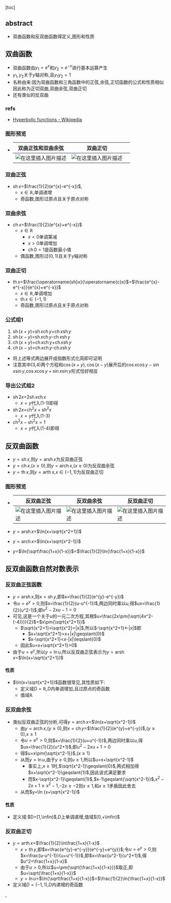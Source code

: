 [toc]

## abstract

- 双曲函数和反双曲函数得定义,图形和性质

## 双曲函数

- 双曲函数由$y_1=e^{x}$和$y_2=e^{-x}$进行基本运算产生
- $y_1,y_2$关于$y$轴对称,且$y_1y_2=1$
- 名称由来:因为双曲函数和三角函数中的正弦,余弦,正切函数的公式和性质相似因此称为正切双曲,双曲余弦,双曲正切
- 还有类似的反双曲

### refs

- [Hyperbolic functions - Wikipedia](https://en.wikipedia.org/wiki/Hyperbolic_functions)

### 图形预览

- | 双曲正弦和双曲余弦                                           | 双曲正切                                                     |      |
  | ------------------------------------------------------------ | ------------------------------------------------------------ | ---- |
  | ![在这里插入图片描述](https://img-blog.csdnimg.cn/6409192066834abca6c3e6a5d2249ee2.png) | ![在这里插入图片描述](https://img-blog.csdnimg.cn/49579edfb9944fd8a03565600420c2e3.png) |      |

  

### 双曲正弦

- $\operatorname{sh}x$=$\frac{1}{2}(e^{x}-e^{-x})$,
  - $x\in\mathbb{R}$,单调递增
  - 奇函数,图形过原点且关于原点对称

### 双曲余弦

- $\operatorname{ch}x$=$\frac{1}{2}(e^{x}+e^{-x})$
  - $x\in\mathbb{R}$
    - $x<0$单调第减
    - $x>0$单调增加
    - $\operatorname{ch}0=1$是函数最小值
  - 偶函数,图形过$(0,1)$且关于$y$轴对称

### 双曲正切

- $\operatorname{th}x$=$\frac{\operatorname{sh}x}{\operatorname{c}x}$=$\frac{e^{x}-e^{-x}}{e^{x}+e^{-x}}$
  - $x\in\mathbb{R}$,单调增加
  - $\operatorname{th}x\in(-1,1)$
  - 奇函数,图形过原点且关于原点对称

### 公式组1

1. $\operatorname{sh}{(x+y)}$=$\operatorname{sh}{x}\operatorname{ch}{y}$+$\operatorname{ch}{x}\operatorname{sh}{y}$
2. $\operatorname{sh}{(x-y)}$=$\operatorname{sh}{x}\operatorname{ch}{y}$-$\operatorname{ch}{x}\operatorname{sh}{y}$
3. $\operatorname{ch}{(x+y)}$=$\operatorname{ch}{x}\operatorname{ch}{y}$+$\operatorname{ch}{x}\operatorname{sh}{y}$
4. $\operatorname{ch}{(x-y)}$=$\operatorname{ch}{x}\operatorname{ch}{y}$-$\operatorname{ch}{x}\operatorname{sh}{y}$

- 将上述等式两边展开成指数形式化简即可证明
- 注意其中(3,4)两个方程和$\cos(x+y),\cos(x-y)$展开后的$\cos{x}\cos{y}-\sin{x}\sin{y}$,$\cos{x}\cos{y}+\sin{x}\sin{y}$形式恰好相反

### 导出公式组2

- $\operatorname{sh}2x$=$2\operatorname{sh}x\operatorname{ch}x$
  - $x=y$代入(1-1)即得
- $\operatorname{sh}2x$=$\operatorname{ch}^2x+\operatorname{sh}^2x$
  - $x=y$代入(1-3)
- $\operatorname{ch}^2x-\operatorname{sh}^2x=1$
  - $x=y$代入(1-4)即得

## 反双曲函数

- $y=\operatorname{sh}x$,则$y=\operatorname{arsh}x$为反双曲正弦
- $y=\operatorname{ch}x$,$(x\geqslant{0})$,则$y=\operatorname{arch}x$,$(x\geqslant{0})$为反双曲余弦
- $y=\operatorname{th}x$,则$y=\operatorname{arth}x$,$x\in(-1,1)$为反双曲正切

### 图形预览

- | 反双曲正弦                                                   | 反双曲余弦                                                   | 反双曲正切                                                   |
  | ------------------------------------------------------------ | ------------------------------------------------------------ | ------------------------------------------------------------ |
  | ![在这里插入图片描述](https://img-blog.csdnimg.cn/4c82359a4a93429ea430b59a4589163a.png) | ![在这里插入图片描述](https://img-blog.csdnimg.cn/94aa4229f34041fa82eacb5507f5c45d.png) | ![在这里插入图片描述](https://img-blog.csdnimg.cn/fded2d948ff84fc489188ed88ad15b53.png) |

- $y=\operatorname{arsh}x$=$\ln(x+\sqrt{x^2+1})$

- $y=\operatorname{arch}x$=$\ln(x+\sqrt{x^2-1})$

- $y$=$\ln{\sqrt\frac{1+x}{1-x}}$=$\frac{1}{2}\ln{\frac{1+x}{1-x}}$

## 反双曲函数自然对数表示

### 反双曲正弦函数

- $y=\operatorname{arsh}x$,则$x=\operatorname{sh}{y}$,即$x=\frac{1}{2}(e^{y}-e^{-y})$
- 令$u=e^{y}>0$,则$x=\frac{1}{2}(u-u^{-1})$,两边同时乘以$u$,得$ux=\frac{1}{2}(u^2-1)$;即$u^2-2xu-1=0$
- 可见,这是一个关于$u$的一元二次方程,其根$u=\frac{2x\pm{\sqrt{4x^2-(-4)}}}{2}$=$x\pm{\sqrt{x^2+1}}$
  - $\sqrt{x^2+1}>\sqrt{x^2}=|x|$,所以$-\sqrt{x^2+1}<-|x|$即
    - $x+\sqrt{x^2+1}>x+|x|\geqslant{0}$
    - $x-\sqrt{x^2+1}<x-|x|\leqslant{0}$
  - 因此$u=x+\sqrt{x^2+1}>0$
- 由于$u=e^{y}$,所以$y=\ln{u}$,所以反双曲正弦表示为$y=\operatorname{arsh}x$=$\ln(x+\sqrt{x^2+1})$

#### 性质

- $\ln(x+\sqrt{x^2+1})$函数很常见,其性质如下:
  - 定义域$D=\mathbb{R}$,$D$内单调增加,且过原点的奇函数
  - 值域$\mathbb{R}$

### 反双曲余弦

- 类似反双曲正弦的分析,可得$y=\operatorname{arch}x$=$\ln(x+\sqrt{x^2-1})$
  - 由$y=\operatorname{arch}x$,$(y\geqslant{0})$,则$x=\operatorname{ch}{y}$=$\frac{1}{2}(e^{y}+e^{-y})$,$(y\geqslant{0})$,$x\geqslant{1}$
  - 令$u=e^{y}>0$,则$x=\frac{1}{2}(u+u^{-1})$,两边同时乘以$u$,得$ux=\frac{1}{2}(u^2+1)$;即$u^2-2xu+1=0$
  - 得$u=x\pm{\sqrt{x^2-1}}$,$(x\geqslant{1})$
  - 从而$y=\ln{u}$,由于$y\geqslant{0}$,则$u\geqslant{1}$,所以$u=x+\sqrt{x^2-1}$
    - 事实上,$x\geqslant{1}$时,$\sqrt{x^2-1}\geqslant{0}$,两式相加得$x+\sqrt{x^2-1}\geqslant{1}$,因此该式满足要求
    - 而$x-\sqrt{x^2-1}\geqslant{1}$,$x-1\geqslant{\sqrt{x^2-1}}$,$x^2-2x+1\geqslant{x^2-1}$,$-2x\geqslant{-2}$则$x\leqslant{1}$,和$x\geqslant{1}$矛盾因此舍去
  - 从而$y=\ln (x+\sqrt{x^2-1})$

#### 性质

- 定义域:$D=[1,\infin)$,$D$上单调递增,值域$[0,+\infin)$

### 反双曲正切

- $y=\operatorname{arth}x$=$\frac{1}{2}\ln\frac{1+x}{1-x}$
  - $x=\operatorname{th}y$,即$x=\frac{e^{y}-e^{-y}}{e^{-y}+e^{y}}$;令$u=e^{y}>0$,则$x=\frac{u-u^{-1}}{u+u^{-1}}$,即$x=\frac{u^2-1}{u^2+1}$,得$u^2=\frac{1+x}{1-x}$
  - 由于$u>0$,所以$u=\pm{\sqrt{\frac{1+x}{1-x}}}$取正,即$u=\sqrt{\frac{1+x}{1-x}}$
  - $y=\ln{u}$=$\ln{\sqrt\frac{1+x}{1-x}}$=$\frac{1}{2}\ln{\frac{1+x}{1-x}}$
- 定义域$D=(-1,1)$,$D$内递增的奇函数



,